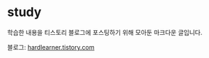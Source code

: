 # study

학습한 내용을 티스토리 블로그에 포스팅하기 위해 모아둔 마크다운 글입니다.

블로그: [hardlearner.tistory.com](hardlearner.tistory.com)
